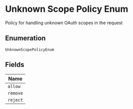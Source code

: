 
# Unknown Scope Policy Enum

Policy for handling unknown OAuth scopes in the request

## Enumeration

`UnknownScopePolicyEnum`

## Fields

| Name |
|  --- |
| `allow` |
| `remove` |
| `reject` |

